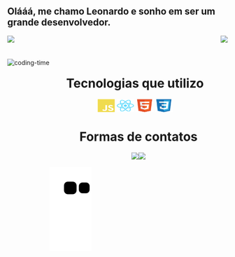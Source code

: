 ## Olááá, me chamo Leonardo e sonho em ser um grande desenvolvedor.

<div>
  
  <img  height="170em" src="https://github-readme-stats.vercel.app/api?username=LeonardoMartinsMoreira&show_icons=true&theme=great-gatsby&include_all_commits=true&count_private=true"/>
  <img align="right" height="170em" src="https://github-readme-stats.vercel.app/api/top-langs/?username=LeonardoMartinsMoreira&layout=compact&langs_count=16&theme=great-gatsby"/>
</div>
<br>

<div  align="center"> 
  <div style="display: inline_block"><br>
    <img align="left" height="250" alt="coding-time" src="code.gif">
    <h1 align="center">Tecnologias que utilizo</h1>
    <img align="center" height="30" width="40" alt="js-icon"  src="https://raw.githubusercontent.com/devicons/devicon/master/icons/javascript/javascript-plain.svg">
    <img align="center" height="30" width="40" alt="react-icon" src="https://raw.githubusercontent.com/devicons/devicon/master/icons/react/react-original.svg">
    <img align="center" height="30" width="40" alt="html-icon" src="https://raw.githubusercontent.com/devicons/devicon/master/icons/html5/html5-original.svg">
    <img align="center" height="30" width="40" alt="css-icon" src="https://raw.githubusercontent.com/devicons/devicon/master/icons/css3/css3-original.svg">
   </div>
    
  
  <h1 align="center">Formas de contatos</h1>
    <div style="display:flex; justify-content:center">
    <a href = "mailto: martins.moreira.leonardo@escola.pr.gov.br">
      <img width="80" src="https://img.shields.io/badge/Gmail-D14836?style=for-the-badge&logo=gmail&logoColor=white">
    </a>
    
<a href = "https://wa.me/5546999843106?text=Ol%C3%A1%2C+gostaria+de+conhecer+melhor+seus+projetos%21">
<img width="100" src="https://img.shields.io/badge/WhatsApp-25D366?style=for-the-badge&logo=whatsapp&logoColor=white">
</a>
    </div>


</div>
  
![snake gif](https://github.com/LeonardoMartinsMoreira/LeonardoMartinsMoreira/blob/output/github-contribution-grid-snake.svg)
